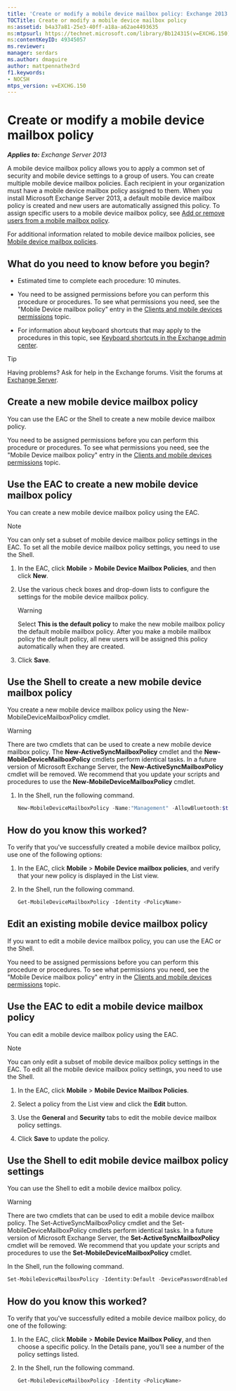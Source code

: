 ```yaml
---
title: 'Create or modify a mobile device mailbox policy: Exchange 2013 Help'
TOCTitle: Create or modify a mobile device mailbox policy
ms:assetid: b4a37a81-25e3-40ff-a18a-a62ae4493635
ms:mtpsurl: https://technet.microsoft.com/library/Bb124315(v=EXCHG.150)
ms:contentKeyID: 49345057
ms.reviewer: 
manager: serdars
ms.author: dmaguire
author: mattpennathe3rd
f1.keywords:
- NOCSH
mtps_version: v=EXCHG.150
---
```


# Create or modify a mobile device mailbox policy

_**Applies to:** Exchange Server 2013_

A mobile device mailbox policy allows you to apply a common set of security and mobile device settings to a group of users. You can create multiple mobile device mailbox policies. Each recipient in your organization must have a mobile device mailbox policy assigned to them. When you install Microsoft Exchange Server 2013, a default mobile device mailbox policy is created and new users are automatically assigned this policy. To assign specific users to a mobile device mailbox policy, see [Add or remove users from a mobile mailbox policy](add-or-remove-users-from-a-mobile-mailbox-policy-exchange-2013-help.md).

For additional information related to mobile device mailbox policies, see [Mobile device mailbox policies](mobile-device-mailbox-policies-exchange-2013-help.md).

## What do you need to know before you begin?

- Estimated time to complete each procedure: 10 minutes.

- You need to be assigned permissions before you can perform this procedure or procedures. To see what permissions you need, see the "Mobile Device mailbox policy" entry in the [Clients and mobile devices permissions](clients-and-mobile-devices-permissions-exchange-2013-help.md) topic.

- For information about keyboard shortcuts that may apply to the procedures in this topic, see [Keyboard shortcuts in the Exchange admin center](keyboard-shortcuts-in-the-exchange-admin-center-2013-help.md).

> [!TIP]
> Having problems? Ask for help in the Exchange forums. Visit the forums at [Exchange Server](https://go.microsoft.com/fwlink/p/?linkid=60612).

## Create a new mobile device mailbox policy

You can use the EAC or the Shell to create a new mobile device mailbox policy.

You need to be assigned permissions before you can perform this procedure or procedures. To see what permissions you need, see the "Mobile Device mailbox policy" entry in the [Clients and mobile devices permissions](clients-and-mobile-devices-permissions-exchange-2013-help.md) topic.

## Use the EAC to create a new mobile device mailbox policy

You can create a new mobile device mailbox policy using the EAC.

> [!NOTE]
> You can only set a subset of mobile device mailbox policy settings in the EAC. To set all the mobile device mailbox policy settings, you need to use the Shell.

1. In the EAC, click **Mobile** \> **Mobile Device Mailbox Policies**, and then click **New**.

2. Use the various check boxes and drop-down lists to configure the settings for the mobile device mailbox policy.

    > [!WARNING]
    > Select <STRONG>This is the default policy</STRONG> to make the new mobile mailbox policy the default mobile mailbox policy. After you make a mobile mailbox policy the default policy, all new users will be assigned this policy automatically when they are created.

3. Click **Save**.

## Use the Shell to create a new mobile device mailbox policy

You create a new mobile device mailbox policy using the New-MobileDeviceMailboxPolicy cmdlet.

> [!WARNING]
> There are two cmdlets that can be used to create a new mobile device mailbox policy. The <STRONG>New-ActiveSyncMailboxPolicy</STRONG> cmdlet and the <STRONG>New-MobileDeviceMailboxPolicy</STRONG> cmdlets perform identical tasks. In a future version of Microsoft Exchange Server, the <STRONG>New-ActiveSyncMailboxPolicy</STRONG> cmdlet will be removed. We recommend that you update your scripts and procedures to use the <STRONG>New-MobileDeviceMailboxPolicy</STRONG> cmdlet.

1. In the Shell, run the following command.

   ```powershell
   New-MobileDeviceMailboxPolicy -Name:"Management" -AllowBluetooth:$true -AllowBrowser:$true -AllowCamera:$true -AllowPOPIMAPEmail:$false -PasswordEnabled:$true -AlphanumericPasswordRequired:$true -PasswordRecoveryEnabled:$true -MaxEmailAgeFilter:10 -AllowWiFi:$true -AllowStorageCard:$true -AllowPOPIMAPEmail:$false
   ```

## How do you know this worked?

To verify that you've successfully created a mobile device mailbox policy, use one of the following options:

1. In the EAC, click **Mobile** \> **Mobile Device mailbox policies**, and verify that your new policy is displayed in the List view.

2. In the Shell, run the following command.

   ```powershell
   Get-MobileDeviceMailboxPolicy -Identity <PolicyName>
   ```

## Edit an existing mobile device mailbox policy

If you want to edit a mobile device mailbox policy, you can use the EAC or the Shell.

You need to be assigned permissions before you can perform this procedure or procedures. To see what permissions you need, see the "Mobile Device mailbox policy" entry in the [Clients and mobile devices permissions](clients-and-mobile-devices-permissions-exchange-2013-help.md) topic.

## Use the EAC to edit a mobile device mailbox policy

You can edit a mobile device mailbox policy using the EAC.

> [!NOTE]
> You can only edit a subset of mobile device mailbox policy settings in the EAC. To edit all the mobile device mailbox policy settings, you need to use the Shell.

1. In the EAC, click **Mobile** \> **Mobile Device Mailbox Policies**.

2. Select a policy from the List view and click the **Edit** button.

3. Use the **General** and **Security** tabs to edit the mobile device mailbox policy settings.

4. Click **Save** to update the policy.

## Use the Shell to edit mobile device mailbox policy settings

You can use the Shell to edit a mobile device mailbox policy.

> [!WARNING]
> There are two cmdlets that can be used to edit a mobile device mailbox policy. The Set-ActiveSyncMailboxPolicy cmdlet and the Set-MobileDeviceMailboxPolicy cmdlets perform identical tasks. In a future version of Microsoft Exchange Server, the <STRONG>Set-ActiveSyncMailboxPolicy</STRONG> cmdlet will be removed. We recommend that you update your scripts and procedures to use the <STRONG>Set-MobileDeviceMailboxPolicy</STRONG> cmdlet.

In the Shell, run the following command.

```powershell
Set-MobileDeviceMailboxPolicy -Identity:Default -DevicePasswordEnabled:$true -AlphanumericDevicePasswordRequired:$true -PasswordRecoveryEnabled:$true -MaxEmailAgeFilter:ThreeDays -AllowWiFi:$false -AllowStorageCard:$true -AllowPOPIMAPEmail:$false -IsDefault:$true -AllowTextMessaging:$true -Confirm:$true
```

## How do you know this worked?

To verify that you've successfully edited a mobile device mailbox policy, do one of the following:

1. In the EAC, click **Mobile** \> **Mobile Device Mailbox Policy**, and then choose a specific policy. In the Details pane, you'll see a number of the policy settings listed.

2. In the Shell, run the following command.

   ```powershell
   Get-MobileDeviceMailboxPolicy -Identity <PolicyName>
   ```
